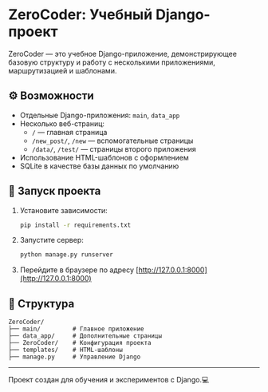 # ZeroCoder: Учебный Django-проект

ZeroCoder — это учебное Django-приложение, демонстрирующее базовую структуру и работу с несколькими приложениями, маршрутизацией и шаблонами.

## ⚙️ Возможности
- Отдельные Django-приложения: `main`, `data_app`
- Несколько веб-страниц:
  - `/` — главная страница
  - `/new_post/`, `/new` — вспомогательные страницы
  - `/data/`, `/test/` — страницы второго приложения
- Использование HTML-шаблонов с оформлением
- SQLite в качестве базы данных по умолчанию

## 🚀 Запуск проекта
1. Установите зависимости:
    ```bash
    pip install -r requirements.txt
    ```
2. Запустите сервер:
    ```bash
    python manage.py runserver
    ```
3. Перейдите в браузере по адресу [http://127.0.0.1:8000](http://127.0.0.1:8000)

## 📁 Структура
```
ZeroCoder/
├── main/         # Главное приложение
├── data_app/     # Дополнительные страницы
├── ZeroCoder/    # Конфигурация проекта
├── templates/    # HTML-шаблоны
├── manage.py     # Управление Django
```

---

Проект создан для обучения и экспериментов с Django.💻